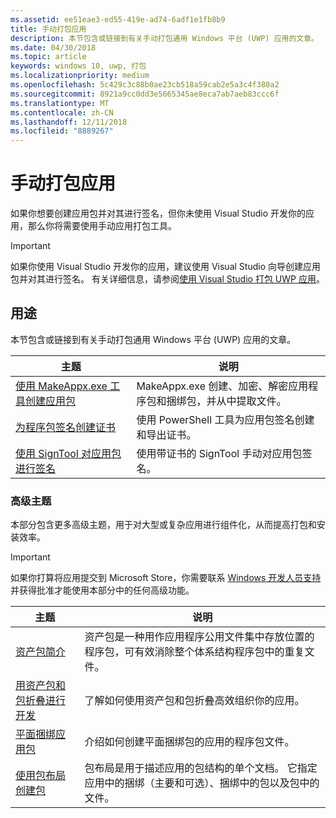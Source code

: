 ```yaml
---
ms.assetid: ee51eae3-ed55-419e-ad74-6adf1e1fb8b9
title: 手动打包应用
description: 本节包含或链接到有关手动打包通用 Windows 平台 (UWP) 应用的文章。
ms.date: 04/30/2018
ms.topic: article
keywords: windows 10, uwp, 打包
ms.localizationpriority: medium
ms.openlocfilehash: 5c429c3c88b0ae23cb518a59cab2e5a3c4f380a2
ms.sourcegitcommit: 8921a9cc0dd3e5665345ae8eca7ab7aeb83ccc6f
ms.translationtype: MT
ms.contentlocale: zh-CN
ms.lasthandoff: 12/11/2018
ms.locfileid: "8889267"
---
```

# <a name="manual-app-packaging"></a>手动打包应用

如果你想要创建应用包并对其进行签名，但你未使用 Visual Studio 开发你的应用，那么你将需要使用手动应用打包工具。

> [!IMPORTANT] 
> 如果你使用 Visual Studio 开发你的应用，建议使用 Visual Studio 向导创建应用包并对其进行签名。 有关详细信息，请参阅[使用 Visual Studio 打包 UWP 应用](https://msdn.microsoft.com/windows/uwp/packaging/packaging-uwp-apps)。

## <a name="purpose"></a>用途

本节包含或链接到有关手动打包通用 Windows 平台 (UWP) 应用的文章。

| 主题 | 说明 |
|-------|-------------|
| [使用 MakeAppx.exe 工具创建应用包](create-app-package-with-makeappx-tool.md) | MakeAppx.exe 创建、加密、解密应用程序包和捆绑包，并从中提取文件。 |
| [为程序包签名创建证书](create-certificate-package-signing.md) | 使用 PowerShell 工具为应用包签名创建和导出证书。 |
| [使用 SignTool 对应用包进行签名](sign-app-package-using-signtool.md) | 使用带证书的 SignTool 手动对应用包签名。 |

### <a name="advanced-topics"></a>高级主题

本部分包含更多高级主题，用于对大型或复杂应用进行组件化，从而提高打包和安装效率。 

> [!IMPORTANT]
> 如果你打算将应用提交到 Microsoft Store，你需要联系 [Windows 开发人员支持](https://developer.microsoft.com/windows/support)并获得批准才能使用本部分中的任何高级功能。


| 主题 | 说明 |
|-------|-------------|
| [资产包简介](asset-packages.md) | 资产包是一种用作应用程序公用文件集中存放位置的程序包，可有效消除整个体系结构程序包中的重复文件。 |
| [用资产包和包折叠进行开发](package-folding.md) | 了解如何使用资产包和包折叠高效组织你的应用。 |
| [平面捆绑应用包](flat-bundles.md) | 介绍如何创建平面捆绑包的应用的程序包文件。 |
| [使用包布局创建包](packaging-layout.md) | 包布局是用于描述应用的包结构的单个文档。 它指定应用中的捆绑（主要和可选）、捆绑中的包以及包中的文件。 |
